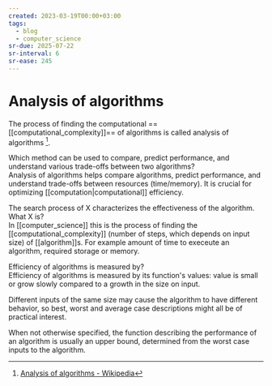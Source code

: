 ```yaml
---
created: 2023-03-19T00:00+03:00
tags:
  - blog
  - computer_science
sr-due: 2025-07-22
sr-interval: 6
sr-ease: 245
---
```


# Analysis of algorithms

The process of finding the computational ==[[computational_complexity]]== of
algorithms is called analysis of algorithms [^1].

Which method can be used to compare, predict performance, and understand
various trade-offs between two algorithms?
<br class="f">
Analysis of algorithms helps compare algorithms, predict performance, and
understand trade-offs between resources (time/memory). It is crucial for
optimizing [[computation|computational]] efficiency.

The search process of X characterizes the effectiveness of the algorithm. What X
is?
<br class="f">
In [[computer_science]] this is the process of finding the
[[computational_complexity]] (number of steps, which depends on input size) of
[[algorithm]]s. For example amount of time to execeute an algorithm, required
storage or memory.

Efficiency of algorithms is measured by?
<br class="f">
Efficiency of algorithms is measured by its function's values: value is small or
grow slowly compared to a growth in the size on input.

Different inputs of the same size may cause the algorithm to have different
behavior, so best, worst and average case descriptions might all be of
practical interest.

When not otherwise specified, the function describing the performance of an
algorithm is usually an upper bound, determined from the worst case inputs to
the algorithm.

[^1]: [Analysis of algorithms - Wikipedia](https://en.wikipedia.org/wiki/Analysis_of_algorithms)
